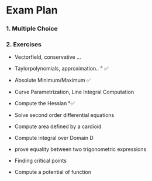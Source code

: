 # Exam Plan

### 1. Multiple Choice

### 2. Exercises

- Vectorfield, conservative ... ​​
- Taylorpolynomials, approximation.. ° :white_check_mark:
- Absolute Minimum/Maximum :white_check_mark: 

- Curve Parametrization, Line Integral Computation

- Compute the Hessian °:white_check_mark:

- Solve second order differential equations

- Compute area defined by a cardioid

- Compute integral over Domain D

- prove equality between two trigonometric expressions

- Finding critical points

- Compute a potential of function

  

